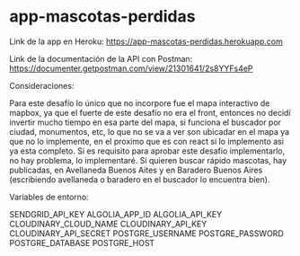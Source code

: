 # app-mascotas-perdidas

Link de la app en Heroku:
https://app-mascotas-perdidas.herokuapp.com

Link de la documentación de la API con Postman:
https://documenter.getpostman.com/view/21301641/2s8YYFs4eP

Consideraciones:

Para este desafío lo único que no incorpore fue el mapa interactivo de mapbox, ya que el fuerte de este desafío no era el front, entonces no decidí invertir mucho tiempo en esa parte del mapa, si funciona el buscador por ciudad, monumentos, etc, lo que no se va a ver son ubicadar en el mapa ya que no lo implemente, en el proximo que es con react si lo implemento asi ya esta completo. Si es requisito para aprobar este desafio implementarlo, no hay problema, lo implementaré.
Si quieren buscar rápido mascotas, hay publicadas, en Avellaneda Buenos Aites y en Baradero Buenos Aires (escribiendo avellaneda o baradero en el buscador lo encuentra bien).

Variables de entorno:

SENDGRID_API_KEY
ALGOLIA_APP_ID
ALGOLIA_API_KEY
CLOUDINARY_CLOUD_NAME
CLOUDINARY_API_KEY
CLOUDINARY_API_SECRET
POSTGRE_USERNAME
POSTGRE_PASSWORD
POSTGRE_DATABASE
POSTGRE_HOST
